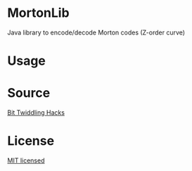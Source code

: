 # MortonLib
Java library to encode/decode Morton codes (Z-order curve)

# Usage

# Source

[Bit Twiddling Hacks](http://graphics.stanford.edu/~seander/bithacks.html#InterleaveTableLookup) 

# License 

[MIT licensed](https://github.com/eren-ck/MortonLib/blob/master/LICENSE)